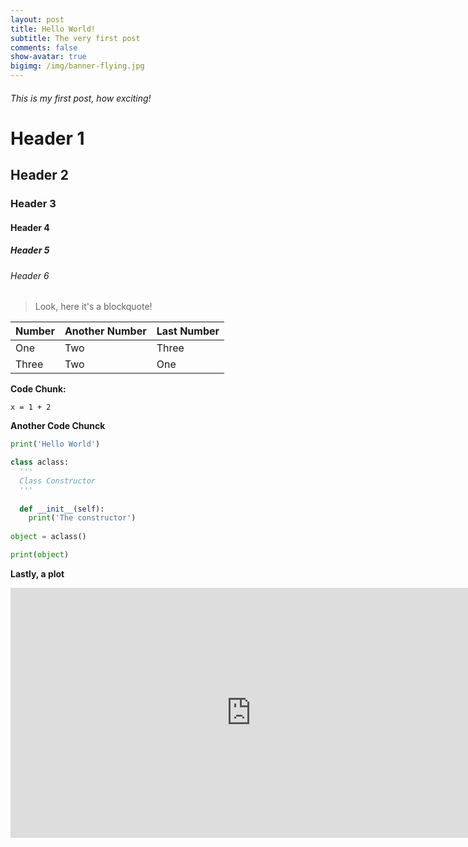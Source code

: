 ```yaml
---
layout: post
title: Hello World!
subtitle: The very first post
comments: false
show-avatar: true
bigimg: /img/banner-flying.jpg
---
```


###### This is my first post, how exciting!

# Header 1

## Header 2

### Header 3

#### Header 4

##### Header 5

###### Header 6

> Look, here it's a blockquote!

|Number|Another Number|Last Number|
|:-|:-|:-|
|One|Two|Three|
|Three|Two|One|

**Code Chunk:**

~~~
x = 1 + 2
~~~


**Another Code Chunck**

```python
print('Hello World')

class aclass:
  '''
  Class Constructor
  '''
  
  def __init__(self):
    print('The constructor')
    
object = aclass()

print(object)
```

**Lastly, a plot**
<iframe width="770" height="400" frameborder="0" scrolling="no" src="https://plot.ly/~hpsilva/5.embed"></iframe>
